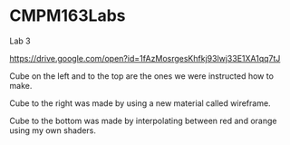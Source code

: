 # CMPM163Labs

Lab 3

https://drive.google.com/open?id=1fAzMosrgesKhfkj93lwj33E1XA1qq7tJ

Cube on the left and to the top are the ones we were instructed how to make.

Cube to the right was made by using a new material called wireframe.

Cube to the bottom was made by interpolating between red and orange using my own shaders.
